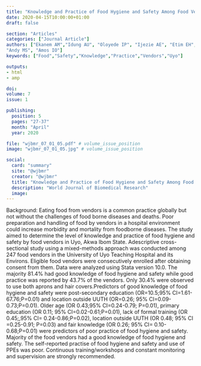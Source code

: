 ```yaml
---
title: "Knowledge and Practice of Food Hygiene and Safety Among Food Vendors in a Tertiary Health Facility and Its Environs in Akwa Ibom State"
date: 2020-04-15T10:00:00+01:00
draft: false

section: "Articles"
categories: ["Journal Article"]
authors: ["Ekanem AM","Idung AU", "Oloyede IP", "Ijezie AE", "Etim EH", "Agoha OC",
"Andy MS", "Amos IO"]
keywords: ["Food","Safety","Knowledge","Practice","Vendors","Uyo"]

outputs: 
- html
- amp

doi:
volume: 7
issue: 1

publishing:
  position: 5
  pages: "27-37"
  month: "April"
  year: 2020

file: "wjbmr_07_01_05.pdf" # volume_issue_position
image: "wjbmr_07_01_05.jpg" # volume_issue_position

social:
  card: "summary"
  site: "@wjbmr"
  creator: "@wjbmr"
  title: "Knowledge and Practice of Food Hygiene and Safety Among Food Vendors in a Tertiary Health Facility and Its Environs in Akwa Ibom State"
  description: "World Journal of Biomedical Research"
  image:
---
```

Background: Eating food from vendors is a common practice globally but not without the challenges of food borne diseases and deaths. Poor preparation and handling of food by vendors in a hospital environment could increase morbidity and mortality from foodborne diseases. The study aimed to determine the level of knowledge and practice of food hygiene and safety by food vendors in Uyo,  Akwa Ibom State. Adescriptive cross-sectional study using a mixed-methods approach was conducted among 247 food vendors in the University of Uyo Teaching Hospital and its Environs. Eligible food vendors were consecutively enrolled after obtaining consent from them. Data were analyzed using Stata version 10.0. The majority 81.4% had good knowledge of food hygiene and safety while good 
practice was reported by 43.7% of the vendors. Only 30.4% were observed to use both aprons and hair covers.Predictors of good knowledge of food hygiene and safety were post-secondary education (OR=10.5;95% CI=1.61-67.76;P=0.01) and location outside UUTH (OR=0.26; 95% CI=0.09-0.73;P=0.01). Older age (OR 0.43;95% CI=0.24-0.79; P=0.01), primary education (OR 0.11; 95% CI=0.02-0.61;P=0.01), lack of formal training (OR 0.45;,95% CI= 0.24-0.86;P=0.02), location 
outside UUTH (OR 0.48; 95% CI =0.25-0.91; P=0.03) and fair knowledge (OR 0.26; 95% CI= 0.10-0.68;P=0.01) were predictors of poor practice of food hygiene and safety. Majority of the food vendors had a good knowledge of food hygiene and safety. The self-reported practise of food hygiene and safety and use of PPEs was poor. Continuous training/workshops and constant monitoring and supervision are strongly recommended.